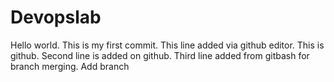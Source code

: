 # Devopslab
Hello world.
This is my first commit.
This line added via github editor.
This is github.
Second line is added on github.
Third line added from gitbash for branch merging.
Add branch

